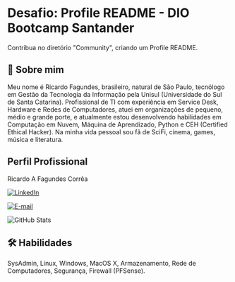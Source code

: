 # Desafio: Profile README - DIO Bootcamp Santander

Contribua no diretório "Community", criando um Profile README.




## 🚀 Sobre mim
Meu nome é Ricardo Fagundes, brasileiro, natural de São Paulo, tecnólogo em Gestão da Tecnologia da Informação pela Unisul (Universidade do Sul de Santa Catarina). Profissional de TI com experiência em Service Desk, Hardware e Redes de Computadores, atuei em organizações de pequeno, médio e grande porte, e atualmente estou desenvolvendo habilidades em Computação em Nuvem, Máquina de Aprendizado, Python e CEH (Certified Ethical Hacker). 
Na minha vida pessoal sou fã de SciFi, cinema, games, música e literatura.

## Perfil Profissional
Ricardo A Fagundes Corrêa

[![LinkedIn](https://img.shields.io/badge/LinkedIn-000?style=for-the-badge&logo=linkedin&logoColor=0E76A8)](https://www.linkedin.com/in/ricardofagundes/)

[![E-mail](https://img.shields.io/badge/gmail-000?style=for-the-badge&logo=linkedin&logoColor=0E76A8)](mailto:fagundz@gmail.com)

![GitHub Stats](https://github-readme-stats.vercel.app/api?username=R1c4rd0F4gund3s&theme=transparent&bg_color=000&border_color=30A3DC&show_icons=true&icon_color=30A3DC&title_color=E94D5F&text_color=FFF)


## 🛠 Habilidades
SysAdmin, Linux, Windows, MacOS X, Armazenamento, Rede de Computadores, Segurança, Firewall (PFSense).
